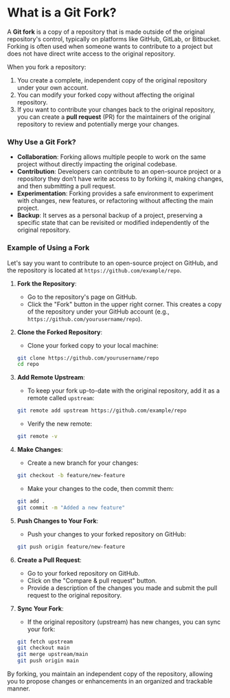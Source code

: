 # What is a Git Fork?

A **Git fork** is a copy of a repository that is made outside of the original repository's control, typically on platforms like GitHub, GitLab, or Bitbucket. Forking is often used when someone wants to contribute to a project but does not have direct write access to the original repository. 

When you fork a repository:
1. You create a complete, independent copy of the original repository under your own account.
2. You can modify your forked copy without affecting the original repository.
3. If you want to contribute your changes back to the original repository, you can create a **pull request** (PR) for the maintainers of the original repository to review and potentially merge your changes.

### Why Use a Git Fork?

- **Collaboration**: Forking allows multiple people to work on the same project without directly impacting the original codebase.
- **Contribution**: Developers can contribute to an open-source project or a repository they don’t have write access to by forking it, making changes, and then submitting a pull request.
- **Experimentation**: Forking provides a safe environment to experiment with changes, new features, or refactoring without affecting the main project.
- **Backup**: It serves as a personal backup of a project, preserving a specific state that can be revisited or modified independently of the original repository.

### Example of Using a Fork

Let's say you want to contribute to an open-source project on GitHub, and the repository is located at `https://github.com/example/repo`.

1. **Fork the Repository**:
   - Go to the repository's page on GitHub.
   - Click the "Fork" button in the upper right corner. This creates a copy of the repository under your GitHub account (e.g., `https://github.com/yourusername/repo`).

2. **Clone the Forked Repository**:
   - Clone your forked copy to your local machine:
   ```bash
   git clone https://github.com/yourusername/repo
   cd repo
   ```

3. **Add Remote Upstream**:
   - To keep your fork up-to-date with the original repository, add it as a remote called `upstream`:
   ```bash
   git remote add upstream https://github.com/example/repo
   ```
   - Verify the new remote:
   ```bash
   git remote -v
   ```

4. **Make Changes**:
   - Create a new branch for your changes:
   ```bash
   git checkout -b feature/new-feature
   ```
   - Make your changes to the code, then commit them:
   ```bash
   git add .
   git commit -m "Added a new feature"
   ```

5. **Push Changes to Your Fork**:
   - Push your changes to your forked repository on GitHub:
   ```bash
   git push origin feature/new-feature
   ```

6. **Create a Pull Request**:
   - Go to your forked repository on GitHub.
   - Click on the "Compare & pull request" button.
   - Provide a description of the changes you made and submit the pull request to the original repository.

7. **Sync Your Fork**:
   - If the original repository (upstream) has new changes, you can sync your fork:
   ```bash
   git fetch upstream
   git checkout main
   git merge upstream/main
   git push origin main
   ```

By forking, you maintain an independent copy of the repository, allowing you to propose changes or enhancements in an organized and trackable manner.